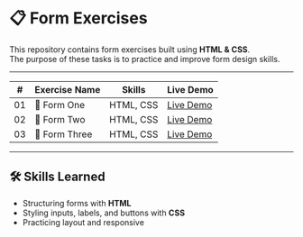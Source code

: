 # 📋 Form Exercises

This repository contains form exercises built using **HTML & CSS**.  
The purpose of these tasks is to practice and improve form design skills.  

---

| #   | Exercise Name   | Skills     | Live Demo |
| --- | --------------- | ---------- | --------- |
| 01  | 📝 Form One     | HTML, CSS  | [Live Demo](https://mohamedsalam5a.github.io/Form/Form-One/) |
| 02  | 🔐 Form Two     | HTML, CSS  | [Live Demo](https://mohamedsalam5a.github.io/Form/Form-Two/) |
| 03  | 📧 Form Three   | HTML, CSS  | [Live Demo](https://mohamedsalam5a.github.io/Form/Form-Three/) |


---

## 🛠️ Skills Learned
- Structuring forms with **HTML**
- Styling inputs, labels, and buttons with **CSS**
- Practicing layout and responsive

